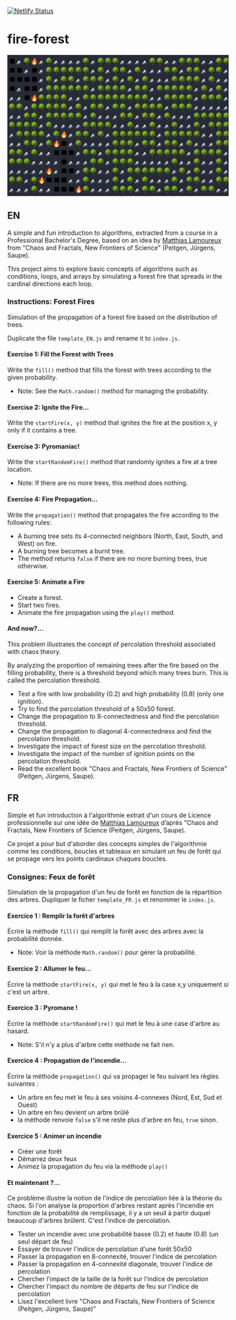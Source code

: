 [![Netlify Status](https://api.netlify.com/api/v1/badges/7fb8ca38-a337-4db0-8602-39e96a9f184d/deploy-status)](https://app.netlify.com/sites/tiny-shortbread-d56874/deploys)

# fire-forest

<img src="fire.gif" alt="Fire Forest">

## EN

A simple and fun introduction to algorithms, extracted from a course in a Professional Bachelor's Degree, based on an idea by [Matthias Lamoureux](mailto:matthias@extrabat.com) from "Chaos and Fractals, New Frontiers of Science" (Peitgen, Jürgens, Saupe).

This project aims to explore basic concepts of algorithms such as conditions, loops, and arrays by simulating a forest fire that spreads in the cardinal directions each loop.

### Instructions: Forest Fires

Simulation of the propagation of a forest fire based on the distribution of trees.

Duplicate the file `template_EN.js` and rename it to `index.js`.

#### Exercise 1: Fill the Forest with Trees

Write the `fill()` method that fills the forest with trees according to the given probability.

- Note: See the `Math.random()` method for managing the probability.

#### Exercise 2: Ignite the Fire...

Write the `startFire(x, y)` method that ignites the fire at the position x, y only if it contains a tree.

#### Exercise 3: Pyromaniac!

Write the `startRandomFire()` method that randomly ignites a fire at a tree location.

- Note: If there are no more trees, this method does nothing.

#### Exercise 4: Fire Propagation...

Write the `propagation()` method that propagates the fire according to the following rules:

- A burning tree sets its 4-connected neighbors (North, East, South, and West) on fire.
- A burning tree becomes a burnt tree.
- The method returns `false` if there are no more burning trees, true otherwise.

#### Exercise 5: Animate a Fire

- Create a forest.
- Start two fires.
- Animate the fire propagation using the `play()` method.

#### And now?...

This problem illustrates the concept of percolation threshold associated with chaos theory.

By analyzing the proportion of remaining trees after the fire based on the filling probability, there is a threshold beyond which many trees burn. This is called the percolation threshold.

- Test a fire with low probability (0.2) and high probability (0.8) (only one ignition).
- Try to find the percolation threshold of a 50x50 forest.
- Change the propagation to 8-connectedness and find the percolation threshold.
- Change the propagation to diagonal 4-connectedness and find the percolation threshold.
- Investigate the impact of forest size on the percolation threshold.
- Investigate the impact of the number of ignition points on the percolation threshold.
- Read the excellent book "Chaos and Fractals, New Frontiers of Science" (Peitgen, Jürgens, Saupe).

## FR

Simple et fun introduction à l'algorithmie extrait d'un cours de Licence professionnelle sur une idée de [Matthias Lamoureux](mailto:matthias@extrabat.com) d’après "Chaos and Fractals, New Frontiers of Science (Peitgen, Jürgens, Saupe).

Ce projet a pour but d'aborder des concepts simples de l'algorithmie comme les conditions, boucles et tableaux en simulant un feu de forêt qui se propage vers les points cardinaux chaques boucles.

### Consignes: Feux de forêt

Simulation de la propagation d'un feu de forêt en fonction de la répartition des arbres.
Dupliquer le ficher `template_FR.js` et renommer le `index.js`.

#### Exercice 1 : Remplir la forêt d'arbres

Écrire la méthode `fill()` qui remplit la forêt avec des arbres avec la probabilité donnée.

- Note: Voir la méthode `Math.random()` pour gérer la probabilité.

#### Exercice 2 : Allumer le feu...

Écrire la méthode `startFire(x, y)` qui met le feu à la case x,y uniquement si c'est un arbre.

#### Exercice 3 : Pyromane !

Écrire la méthode `startRandomFire()` qui met le feu à une case d'arbre au hasard.

- Note: S'il n'y a plus d'arbre cette méthode ne fait rien.

#### Exercice 4 : Propagation de l'incendie...

Écrire la méthode `propagation()` qui va propager le feu suivant les règles suivantes :

- Un arbre en feu met le feu à ses voisins 4-connexes (Nord, Est, Sud et Ouest)
- Un arbre en feu devient un arbre brûlé
- la méthode renvoie `false` s'il ne reste plus d'arbre en feu, `true` sinon.

#### Exercice 5 : Animer un incendie

- Créer une forêt
- Démarrez deux feux
- Animez la propagation du feu via la méthode `play()`

#### Et maintenant ?...

Ce problème illustre la notion de l'indice de percolation liée à la théorie du chaos.
Si l'on analyse la proportion d'arbres restant après l'incendie en fonction de la probabilité de remplissage, il y a un seuil à partir duquel beaucoup d'arbres brûlent.
C'est l'indice de percolation.

- Tester un incendie avec une probabilité basse (0.2) et haute (0.8) (un seul départ de feu)
- Essayer de trouver l'indice de percolation d'une forêt 50x50
- Passer la propagation en 8-connexité, trouver l'indice de percolation
- Passer la propagation en 4-connexité diagonale, trouver l'indice de percolation
- Chercher l'impact de la taille de la forêt sur l'indice de percolation
- Chercher l'impact du nombre de départs de feu sur l'indice de percolation
- Lisez l'excellent livre "Chaos and Fractals, New Frontiers of Science (Peitgen, Jürgens, Saupe)"
